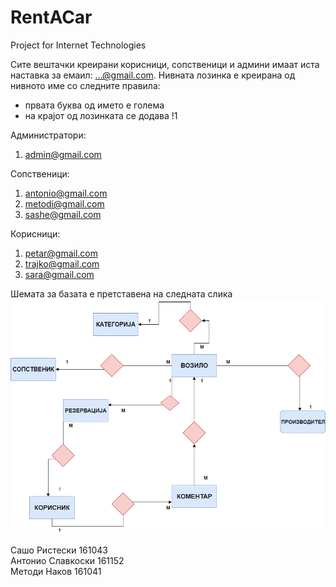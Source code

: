 # RentACar
Project for Internet Technologies 



Сите вештачки креирани корисници, сопственици и админи имаат иста наставка за емаил: ...@gmail.com.
Нивната лозинка е креирана од нивното име со следните правила:
- првата буква од  името е голема
- на крајот од лозинката се додава !1

Администратори:
1. admin@gmail.com

Сопственици:
1. antonio@gmail.com
2. metodi@gmail.com
3. sashe@gmail.com

Корисници:
1. petar@gmail.com
2. trajko@gmail.com
3. sara@gmail.com


Шемата за базата е претставена на следната слика
![Database](database.png)

Сашо Ристески 161043 <br/>
Антонио Славкоски 161152 <br/>
Методи Наков 161041 <br/>
